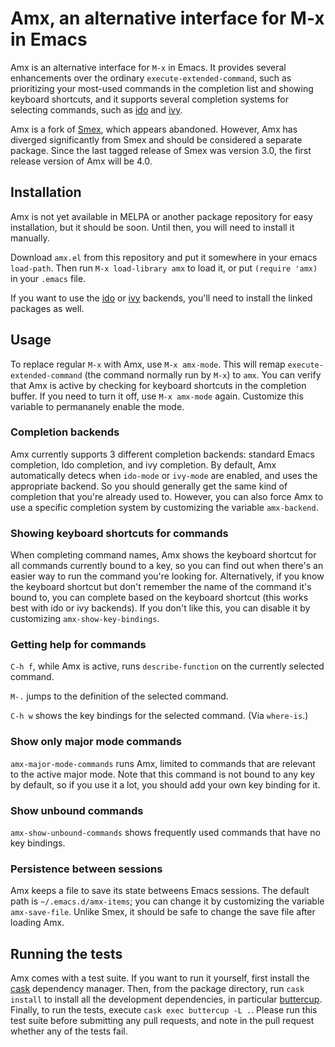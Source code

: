 # Amx, an alternative interface for M-x in Emacs

Amx is an alternative interface for `M-x` in Emacs. It provides
several enhancements over the ordinary `execute-extended-command`,
such as prioritizing your most-used commands in the completion list
and showing keyboard shortcuts, and it supports several completion
systems for selecting commands, such as
[ido](https://github.com/DarwinAwardWinner/ido-completing-read-plus)
and [ivy](https://github.com/abo-abo/swiper/).

Amx is a fork of [Smex](https://github.com/nonsequitur/smex), which
appears abandoned. However, Amx has diverged significantly from Smex
and should be considered a separate package. Since the last tagged
release of Smex was version 3.0, the first release version of Amx will
be 4.0.

## Installation

Amx is not yet available in MELPA or another package repository for
easy installation, but it should be soon. Until then, you will need to
install it manually.

Download `amx.el` from this repository and put it somewhere in your
emacs `load-path`. Then run `M-x load-library amx` to load it, or put
`(require 'amx)` in your `.emacs` file.

If you want to use the
[ido](https://github.com/DarwinAwardWinner/ido-completing-read-plus)
or [ivy](https://github.com/abo-abo/swiper/) backends, you'll need to
install the linked packages as well.

## Usage

To replace regular `M-x` with Amx, use `M-x amx-mode`. This will remap
`execute-extended-command` (the command normally run by `M-x`) to
`amx`. You can verify that Amx is active by checking for keyboard
shortcuts in the completion buffer. If you need to turn it off, use
`M-x amx-mode` again. Customize this variable to permananely enable
the mode.

### Completion backends

Amx currently supports 3 different completion backends: standard Emacs
completion, Ido completion, and ivy completion. By default, Amx
automatically detecs when `ido-mode` or `ivy-mode` are enabled, and
uses the appropriate backend. So you should generally get the same
kind of completion that you're already used to. However, you can also
force Amx to use a specific completion system by customizing the
variable `amx-backend`.

### Showing keyboard shortcuts for commands

When completing command names, Amx shows the keyboard shortcut for all
commands currently bound to a key, so you can find out when there's an
easier way to run the command you're looking for. Alternatively, if
you know the keyboard shortcut but don't remember the name of the
command it's bound to, you can complete based on the keyboard shortcut
(this works best with ido or ivy backends). If you don't like this,
you can disable it by customizing `amx-show-key-bindings`.

### Getting help for commands

`C-h f`, while Amx is active, runs `describe-function` on the
currently selected command.

`M-.` jumps to the definition of the selected command.

`C-h w` shows the key bindings for the selected command. (Via `where-is`.)

### Show only major mode commands

`amx-major-mode-commands` runs Amx, limited to commands that are
relevant to the active major mode. Note that this command is not bound
to any key by default, so if you use it a lot, you should add your own
key binding for it.

### Show unbound commands

`amx-show-unbound-commands` shows frequently used commands that have
no key bindings.

### Persistence between sessions

Amx keeps a file to save its state betweens Emacs sessions. The
default path is `~/.emacs.d/amx-items`; you can change it by
customizing the variable `amx-save-file`. Unlike Smex, it should be
safe to change the save file after loading Amx.

## Running the tests

Amx comes with a test suite. If you want to run it yourself, first
install the [cask](http://cask.readthedocs.io/en/latest/) dependency
manager. Then, from the package directory, run `cask install` to
install all the development dependencies, in particular
[buttercup](https://github.com/jorgenschaefer/emacs-buttercup).
Finally, to run the tests, execute `cask exec buttercup -L .`. Please
run this test suite before submitting any pull requests, and note in
the pull request whether any of the tests fail.
